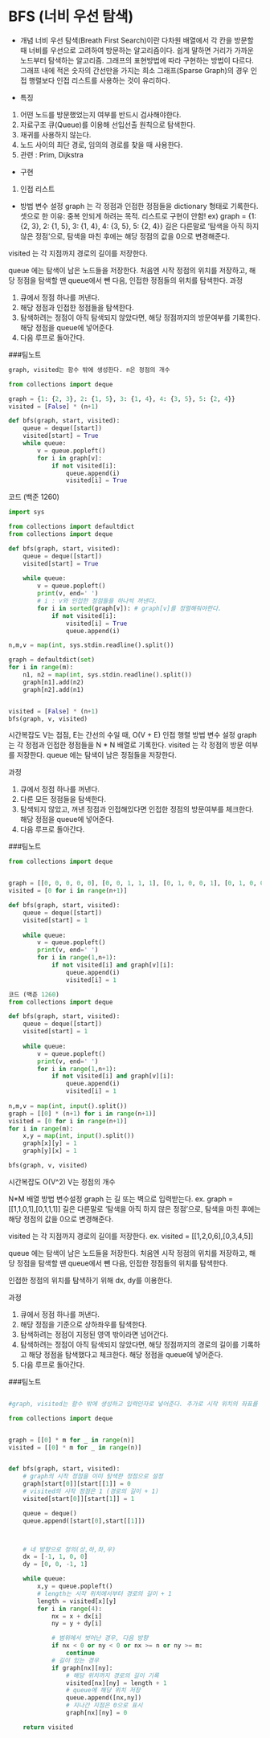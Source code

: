 # BFS (너비 우선 탐색)

* 개념
너비 우선 탐색(Breath First Search)이란 다차원 배열에서 각 칸을 방문할 때 너비를 우선으로 고려하여 방문하는 알고리즘이다. 
쉽게 말하면 거리가 가까운 노드부터 탐색하는 알고리즘. 그래프의 표현방법에 따라 구현하는 방법이 다르다. 그래프 내에 적은 숫자의 간선만을 가지는 희소 그래프(Sparse Graph)의 경우 인접 행렬보다 인접 리스트를 사용하는 것이 유리하다. 

* 특징
1. 어떤 노드를 방문했었는지 여부를 반드시 검사해야한다.
2. 자료구조 큐(Queue)를 이용해 선입선출 원칙으로 탐색한다.
3. 재귀를 사용하지 않는다.
4. 노드 사이의 최단 경로, 임의의 경로를 찾을 때 사용한다.
5. 관련 : Prim,  Dijkstra

* 구현
1. 인접 리스트
- 방법
변수 설정
graph 는 각 정점과 인접한 정점들을 dictionary 형태로 기록한다.
셋으로 한 이유: 중복 안되게 하려는 목적. 리스트로 구현이 안함! 
ex) graph = {1: {2, 3}, 2: {1, 5}, 3: {1, 4}, 4: {3, 5}, 5: {2, 4}}
길은 다른말로 ‘탐색을 아직 하지 않은 정점’으로, 탐색을 마친 후에는 해당 정점의 값을 0으로 변경해준다.

visited 는 각 지점까지 경로의 길이를 저장한다.

queue 에는 탐색이 남은 노드들을 저장한다. 처음엔 시작 정점의 위치를 저장하고, 해당 정점을 탐색할 땐 queue에서 뺀 다음, 인접한 정점들의 위치를 탐색한다.
과정
1. 큐에서 정점 하나를 꺼낸다.
2. 해당 정점과 인접한 정점들을 탐색한다.
3. 탐색하려는 정점이 아직 탐색되지 않았다면, 해당 정점까지의 방문여부를 기록한다. 해당 정점을 queue에 넣어준다.
5. 다음 루프로 돌아간다.

###팀노트
```python
graph, visited는 함수 밖에 생성한다. n은 정점의 개수

from collections import deque 

graph = {1: {2, 3}, 2: {1, 5}, 3: {1, 4}, 4: {3, 5}, 5: {2, 4}}
visited = [False] * (n+1)

def bfs(graph, start, visited): 
    queue = deque([start]) 
    visited[start] = True 
    while queue: 
        v = queue.popleft() 
        for i in graph[v]: 
            if not visited[i]: 
                queue.append(i) 
                visited[i] = True
```
코드 (백준 1260)
```python
import sys

from collections import defaultdict
from collections import deque

def bfs(graph, start, visited):
    queue = deque([start])
    visited[start] = True
    
    while queue:
        v = queue.popleft()
        print(v, end=' ')
        # i : v와 인접한 정점들을 하나씩 꺼낸다.
        for i in sorted(graph[v]): # graph[v]를 정렬해줘야한다. 
            if not visited[i]:
                visited[i] = True
                queue.append(i)

n,m,v = map(int, sys.stdin.readline().split())

graph = defaultdict(set)
for i in range(m):
    n1, n2 = map(int, sys.stdin.readline().split())
    graph[n1].add(n2)
    graph[n2].add(n1)


visited = [False] * (n+1)
bfs(graph, v, visited)
```

시간복잡도
V는 접점, E는 간선의 수일 때, O(V + E)
인접 행렬
방법
변수 설정
graph 는 각 정점과 인접한 정점들을 N * N 배열로 기록한다.
visited 는 각 정점의 방문 여부를 저장한다.
queue 에는 탐색이 남은 정점들을 저장한다. 

과정
1. 큐에서 정점 하나를 꺼낸다.
2. 다른 모든 정점들을 탐색한다.
3. 탐색되지 않았고, 꺼낸 정점과 인접해있다면 인접한 정점의 방문여부를 체크한다. 해당 정점을 queue에 넣어준다.
5. 다음 루프로 돌아간다.

###팀노트
```python
from collections import deque


graph = [[0, 0, 0, 0, 0], [0, 0, 1, 1, 1], [0, 1, 0, 0, 1], [0, 1, 0, 0, 1], [0, 1, 1, 1, 0]]
visited = [0 for i in range(n+1)]

def bfs(graph, start, visited):
    queue = deque([start])
    visited[start] = 1
    
    while queue:
        v = queue.popleft()
        print(v, end=' ')
        for i in range(1,n+1):
            if not visited[i] and graph[v][i]:
                queue.append(i)
                visited[i] = 1
```
```python
코드 (백준 1260)
from collections import deque

def bfs(graph, start, visited):
    queue = deque([start])
    visited[start] = 1
    
    while queue:
        v = queue.popleft()
        print(v, end=' ')
        for i in range(1,n+1):
            if not visited[i] and graph[v][i]:
                queue.append(i)
                visited[i] = 1
                
n,m,v = map(int, input().split())
graph = [[0] * (n+1) for i in range(n+1)]
visited = [0 for i in range(n+1)]
for i in range(m):
    x,y = map(int, input().split())
    graph[x][y] = 1 
    graph[y][x] = 1

bfs(graph, v, visited)

```

시간복잡도
O(V^2) V는 정점의 개수

N*M 배열
방법
변수설정
graph 는 길 또는 벽으로 입력받는다. 
ex. graph = [[1,1,0,1],[0,1,1,1]] 
길은 다른말로 ‘탐색을 아직 하지 않은 정점’으로, 탐색을 마친 후에는 해당 정점의 값을 0으로 변경해준다.

visited 는 각 지점까지 경로의 길이를 저장한다.
    ex. visited = [[1,2,0,6],[0,3,4,5]]

queue 에는 탐색이 남은 노드들을 저장한다. 처음엔 시작 정점의 위치를 저장하고, 해당 정점을 탐색할 땐 queue에서 뺀 다음, 인접한 정점들의 위치를 탐색한다.

인접한 정점의 위치를 탐색하기 위해 dx, dy를 이용한다. 

과정
1. 큐에서 정점 하나를 꺼낸다.
2. 해당 정점을 기준으로 상하좌우를 탐색한다.
3. 탐색하려는 정점이 지정된 영역 밖이라면 넘어간다.
4. 탐색하려는 정점이 아직 탐색되지 않았다면, 해당 정점까지의 경로의 길이를 기록하고 해당 정점을 탐색했다고 체크한다. 해당 정점을 queue에 넣어준다.
5. 다음 루프로 돌아간다.


###팀노트
```python

#graph, visited는 함수 밖에 생성하고 입력인자로 넣어준다. 추가로 시작 위치의 좌표를 입력한다. n은 세로, m은 가로 

from collections import deque


graph = [[0] * m for _ in range(n)]
visited = [[0] * m for _ in range(n)]


def bfs(graph, start, visited):
    # graph의 시작 정점을 이미 탐색한 정점으로 설정
    graph[start[0]][start[[1]] = 0
    # visited의 시작 정점은 1 (경로의 길이 + 1)
    visited[start[0]][start[1]] = 1

    queue = deque()
    queue.append([start[0],start[[1]])



    # 네 방향으로 정의(상,하,좌,우)
    dx = [-1, 1, 0, 0]
    dy = [0, 0, -1, 1]

    while queue:
        x,y = queue.popleft()
        # length는 시작 위치에서부터 경로의 길이 + 1
        length = visited[x][y]
        for i in range(4):
            nx = x + dx[i]
            ny = y + dy[i]

            # 범위에서 벗어난 경우, 다음 방향
            if nx < 0 or ny < 0 or nx >= n or ny >= m: 
                continue
            # 길이 있는 경우
            if graph[nx][ny]:
                # 해당 위치까지 경로의 길이 기록
                visited[nx][ny] = length + 1
                # queue에 해당 위치 저장
                queue.append([nx,ny])
                # 지나간 지점은 0으로 표시
                graph[nx][ny] = 0

    return visited
    
```
